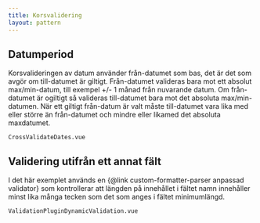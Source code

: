 ```yaml
---
title: Korsvalidering
layout: pattern
---
```


## Datumperiod

Korsvalideringen av datum använder från-datumet som bas, det är det som avgör om
till-datumet är giltigt.
Från-datumet valideras bara mot ett absolut max/min-datum, till exempel +/- 1 månad från nuvarande datum.
Om från-datumet är ogiltigt så valideras till-datumet bara mot det absoluta max/min-datumen.
När ett giltigt från-datum är valt måste till-datumet vara lika med eller större än
från-datumet och mindre eller likamed det absoluta maxdatumet.

```import
CrossValidateDates.vue
```

## Validering utifrån ett annat fält

I det här exemplet används en {@link custom-formatter-parser anpassad validator} som
kontrollerar att längden på innehållet i fältet namn innehåller minst lika många tecken
som det som anges i fältet minimumlängd.

```import
ValidationPluginDynamicValidation.vue
```
